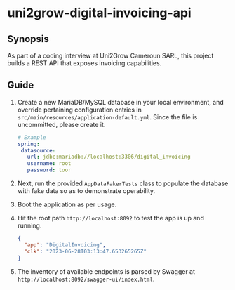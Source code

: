 # uni2grow-digital-invoicing-api

## Synopsis

As part of a coding interview at Uni2Grow Cameroun SARL, this project builds a REST API that exposes invoicing capabilities.

## Guide

1. Create a new MariaDB/MySQL database in your local environment, and override pertaining configuration entries in
   `src/main/resources/application-default.yml`. Since the file is uncommitted, please create it.

   ```yaml
   # Example
   spring:
    datasource:
      url: jdbc:mariadb://localhost:3306/digital_invoicing
      username: root
      password: toor
   ```
   
2. Next, run the provided `AppDataFakerTests` class to populate the database with fake data so as to demonstrate operability.

3. Boot the application as per usage.

4. Hit the root path `http://localhost:8092` to test the app is up and running.

   ```json
   {
     "app": "DigitalInvoicing",
     "clk": "2023-06-28T03:13:47.653265265Z"
   }
   ```

5. The inventory of available endpoints is parsed by Swagger at `http://localhost:8092/swagger-ui/index.html`.
